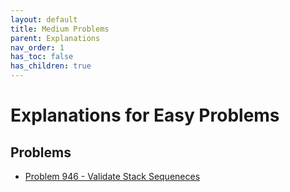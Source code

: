 ```yaml
---
layout: default
title: Medium Problems
parent: Explanations
nav_order: 1
has_toc: false
has_children: true
---
```


# <!-- omit in toc --> Explanations for Easy Problems

## Problems

- [Problem 946 - Validate Stack Sequeneces](./stack_sequence.md)
